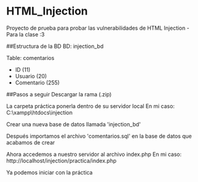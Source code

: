 # HTML_Injection
Proyecto de prueba para probar las vulnerabilidades de HTML Injection - Para la clase :3 

##Estructura de la BD
BD: injection_bd

Table: comentarios
 - ID (11) 
 - Usuario (20)	
 - Comentario (255) 

##Pasos a seguir
Descargar la rama (.zip) 

La carpeta práctica ponerla dentro de su servidor local
	En mi caso: C:\xampp\htdocs\injection

Crear una nueva base de datos llamada 'injection_bd'

Después importamos el archivo 'comentarios.sql' en la base de datos que acabamos de crear

Ahora accedemos a nuestro servidor al archivo index.php
	En mi caso: http://localhost/injection/practica/index.php

Ya podemos iniciar con la práctica 
